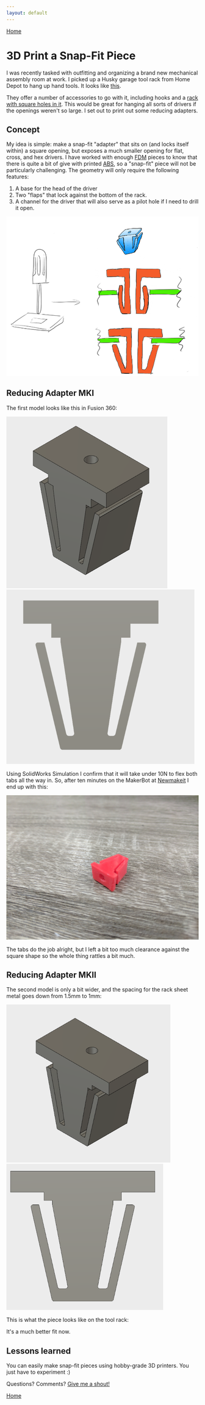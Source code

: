 ```yaml
---
layout: default
---
```

[Home](/)

# 3D Print a Snap-Fit Piece

I was recently tasked with outfitting and organizing a brand new mechanical assembly room at work.
I picked up a Husky garage tool rack from Home Depot to hang up hand tools. It looks like [this](https://www.homedepot.ca/en/home/p.4-feet-x-4-feet-track-wall.1001003414.html).

They offer a number of accessories to go with it, including hooks and a [rack with square holes in it](https://www.homedepot.ca/en/home/p.steel-shelf.1001004370.html).
This would be great for hanging all sorts of drivers if the openings weren't so large. I set out to print out some reducing adapters.

## Concept
My idea is simple: make a snap-fit "adapter" that sits on (and locks itself within) a square opening, but exposes a much smaller opening for flat, cross, and hex drivers. I have worked with enough [FDM](https://en.wikipedia.org/wiki/Fused_deposition_modeling) pieces to know that there is quite a bit of give with printed [ABS](https://en.wikipedia.org/wiki/Acrylonitrile_butadiene_styrene), so a "snap-fit" piece will not be particularly challenging.
The geometry will only require the following features:
1. A base for the head of the driver
2. Two "flaps" that lock against the bottom of the rack.
3. A channel for the driver that will also serve as a pilot hole if I need to drill it open.

![Concept](/assets/img/06/01_CONCEPT.PNG)

## Reducing Adapter MKI

The first model looks like this in Fusion 360:

![MKI Model](/assets/img/06/02_MODEL_MKI.PNG)
![MKI Front](/assets/img/06/03_FRONT_MKI.PNG)

Using SolidWorks Simulation I confirm that it will take under 10N to flex both tabs all the way in. So, after ten minutes on the MakerBot at [Newmakeit](http://www.newmakeit.com) I end up with this:

![MKI Print](/assets/img/06/04_PRINT_MKI.JPG)

The tabs do the job alright, but I left a bit too much clearance against the square shape so the whole thing rattles a bit much.

## Reducing Adapter MKII

The second model is only a bit wider, and the spacing for the rack sheet metal goes down from 1.5mm to 1mm:

![MKII Model](/assets/img/06/05_MODEL_MKII.PNG)
![MKII Model](/assets/img/06/06_FRONT_MKII.PNG)

This is what the piece looks like on the tool rack:

<blockquote class="imgur-embed-pub" lang="en" data-id="T2rJJUL"><a href="//imgur.com/T2rJJUL"></a></blockquote><script async src="//s.imgur.com/min/embed.js" charset="utf-8"></script>

It's a much better fit now.

## Lessons learned

You can easily make snap-fit pieces using hobby-grade 3D printers. You just have to experiment :)

Questions? Comments? [Give me a shout!](/about)

[Home](/)





